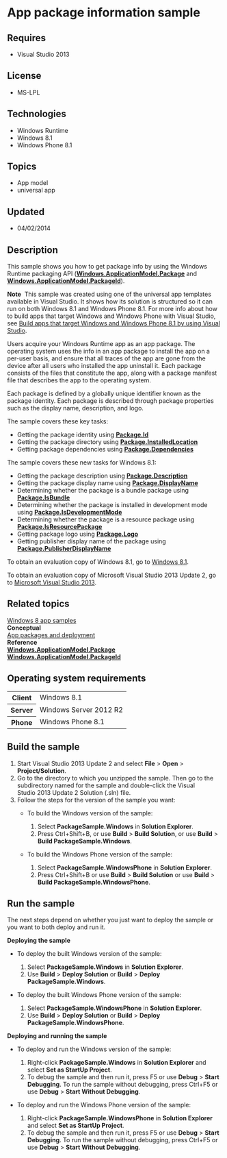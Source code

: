 # App package information sample
## Requires
- Visual Studio 2013
## License
- MS-LPL
## Technologies
- Windows Runtime
- Windows 8.1
- Windows Phone 8.1
## Topics
- App model
- universal app
## Updated
- 04/02/2014
## Description

<div id="mainSection">
<p>This sample shows you how to get package info by using the Windows Runtime packaging API (<a href="http://msdn.microsoft.com/library/windows/apps/br224667"><b>Windows.ApplicationModel.Package</b></a> and
<a href="http://msdn.microsoft.com/library/windows/apps/br224668"><b>Windows.ApplicationModel.PackageId</b></a>).
</p>
<p class="note"><b>Note</b>&nbsp;&nbsp;This sample was created using one of the universal app templates available in Visual Studio. It shows how its solution is structured so it can run on both Windows&nbsp;8.1 and Windows Phone 8.1. For more info about how to build apps
 that target Windows and Windows Phone with Visual Studio, see <a href="http://msdn.microsoft.com/library/windows/apps/dn609832">
Build apps that target Windows and Windows Phone 8.1 by using Visual Studio</a>.</p>
<p>Users acquire your Windows Runtime app as an app package. The operating system uses the info in an app package to install the app on a per-user basis, and ensure that all traces of the app are gone from the device after all users who installed the app uninstall
 it. Each package consists of the files that constitute the app, along with a package manifest file that describes the app to the operating system.</p>
<p>Each package is defined by a globally unique identifier known as the package identity. Each package is described through package properties such as the display name, description, and logo.</p>
<p>The sample covers these key tasks:</p>
<ul>
<li>Getting the package identity using <a href="http://msdn.microsoft.com/library/windows/apps/br224680">
<b>Package.Id</b></a> </li><li>Getting the package directory using <a href="http://msdn.microsoft.com/library/windows/apps/br224681">
<b>Package.InstalledLocation</b></a> </li><li>Getting package dependencies using <a href="http://msdn.microsoft.com/library/windows/apps/br224679">
<b>Package.Dependencies</b></a> </li></ul>
<p>The sample covers these new tasks for Windows&nbsp;8.1:</p>
<ul>
<li>Getting the package description using <a href="http://msdn.microsoft.com/library/windows/apps/dn175742">
<b>Package.Description</b></a> </li><li>Getting the package display name using <a href="http://msdn.microsoft.com/library/windows/apps/dn175743">
<b>Package.DisplayName</b></a> </li><li>Determining whether the package is a bundle package using <a href="http://msdn.microsoft.com/library/windows/apps/dn175744">
<b>Package.IsBundle</b></a> </li><li>Determining whether the package is installed in development mode using <a href="http://msdn.microsoft.com/library/windows/apps/dn175745">
<b>Package.IsDevelopmentMode</b></a> </li><li>Determining whether the package is a resource package using <a href="http://msdn.microsoft.com/library/windows/apps/dn175746">
<b>Package.IsResourcePackage</b></a> </li><li>Getting package logo using <a href="http://msdn.microsoft.com/library/windows/apps/dn175747">
<b>Package.Logo</b></a> </li><li>Getting publisher display name of the package using <a href="http://msdn.microsoft.com/library/windows/apps/dn175748">
<b>Package.PublisherDisplayName</b></a> </li></ul>
<p>To obtain an evaluation copy of Windows&nbsp;8.1, go to <a href="http://go.microsoft.com/fwlink/p/?linkid=301696">
Windows&nbsp;8.1</a>.</p>
<p>To obtain an evaluation copy of Microsoft Visual Studio&nbsp;2013 Update&nbsp;2, go to <a href="http://go.microsoft.com/fwlink/p/?linkid=301697">
Microsoft Visual Studio&nbsp;2013</a>.</p>
<h2><a id="related_topics"></a>Related topics</h2>
<dl><dt><a href="http://go.microsoft.com/fwlink/p/?LinkID=227694">Windows 8 app samples</a>
</dt><dt><b>Conceptual</b> </dt><dt><a href="http://msdn.microsoft.com/library/windows/apps/hh464929">App packages and deployment</a>
</dt><dt><b>Reference</b> </dt><dt><a href="http://msdn.microsoft.com/library/windows/apps/br224667"><b>Windows.ApplicationModel.Package</b></a>
</dt><dt><a href="http://msdn.microsoft.com/library/windows/apps/br224668"><b>Windows.ApplicationModel.PackageId</b></a>
</dt></dl>
<h2>Operating system requirements</h2>
<table>
<tbody>
<tr>
<th>Client</th>
<td><dt>Windows&nbsp;8.1 </dt></td>
</tr>
<tr>
<th>Server</th>
<td><dt>Windows Server&nbsp;2012&nbsp;R2 </dt></td>
</tr>
<tr>
<th>Phone</th>
<td><dt>Windows Phone 8.1 </dt></td>
</tr>
</tbody>
</table>
<h2>Build the sample</h2>
<p></p>
<ol>
<li>Start Visual Studio&nbsp;2013 Update&nbsp;2 and select <b>File</b> &gt; <b>Open</b> &gt;
<b>Project/Solution</b>. </li><li>Go to the directory to which you unzipped the sample. Then go to the subdirectory named for the sample and double-click the Visual Studio&nbsp;2013 Update&nbsp;2 Solution (.sln) file.
</li><li>Follow the steps for the version of the sample you want:
<ul>
<li>
<p>To build the Windows version of the sample:</p>
<ol>
<li>Select <b>PackageSample.Windows</b> in <b>Solution Explorer</b>. </li><li>Press Ctrl&#43;Shift&#43;B, or use <b>Build</b> &gt; <b>Build Solution</b>, or use <b>
Build</b> &gt; <b>Build PackageSample.Windows</b>. </li></ol>
</li><li>
<p>To build the Windows Phone version of the sample:</p>
<ol>
<li>Select <b>PackageSample.WindowsPhone</b> in <b>Solution Explorer</b>. </li><li>Press Ctrl&#43;Shift&#43;B or use <b>Build</b> &gt; <b>Build Solution</b> or use <b>Build</b> &gt;
<b>Build PackageSample.WindowsPhone</b>. </li></ol>
</li></ul>
</li></ol>
<p></p>
<h2>Run the sample</h2>
<p>The next steps depend on whether you just want to deploy the sample or you want to both deploy and run it.</p>
<p><b>Deploying the sample</b></p>
<ul>
<li>
<p>To deploy the built Windows version of the sample:</p>
<ol>
<li>Select <b>PackageSample.Windows</b> in <b>Solution Explorer</b>. </li><li>Use <b>Build</b> &gt; <b>Deploy Solution</b> or <b>Build</b> &gt; <b>Deploy PackageSample.Windows</b>.
</li></ol>
</li><li>
<p>To deploy the built Windows Phone version of the sample:</p>
<ol>
<li>Select <b>PackageSample.WindowsPhone</b> in <b>Solution Explorer</b>. </li><li>Use <b>Build</b> &gt; <b>Deploy Solution</b> or <b>Build</b> &gt; <b>Deploy PackageSample.WindowsPhone</b>.
</li></ol>
</li></ul>
<p><b>Deploying and running the sample</b></p>
<ul>
<li>
<p>To deploy and run the Windows version of the sample:</p>
<ol>
<li>Right-click <b>PackageSample.Windows</b> in <b>Solution Explorer</b> and select
<b>Set as StartUp Project</b>. </li><li>To debug the sample and then run it, press F5 or use <b>Debug</b> &gt; <b>Start Debugging</b>. To run the sample without debugging, press Ctrl&#43;F5 or use
<b>Debug</b> &gt; <b>Start Without Debugging</b>. </li></ol>
</li><li>
<p>To deploy and run the Windows Phone version of the sample:</p>
<ol>
<li>Right-click <b>PackageSample.WindowsPhone</b> in <b>Solution Explorer</b> and select
<b>Set as StartUp Project</b>. </li><li>To debug the sample and then run it, press F5 or use <b>Debug</b> &gt; <b>Start Debugging</b>. To run the sample without debugging, press Ctrl&#43;F5 or use
<b>Debug</b> &gt; <b>Start Without Debugging</b>. </li></ol>
</li></ul>
</div>

